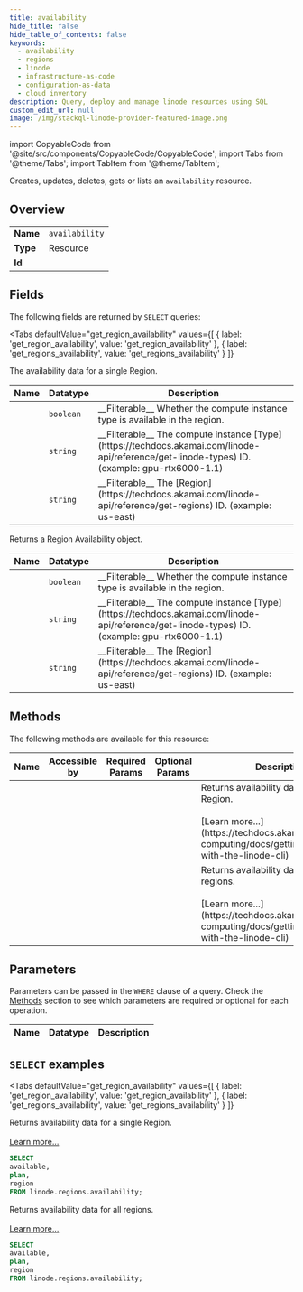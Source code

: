 ```yaml
--- 
title: availability
hide_title: false
hide_table_of_contents: false
keywords:
  - availability
  - regions
  - linode
  - infrastructure-as-code
  - configuration-as-data
  - cloud inventory
description: Query, deploy and manage linode resources using SQL
custom_edit_url: null
image: /img/stackql-linode-provider-featured-image.png
---
```


import CopyableCode from '@site/src/components/CopyableCode/CopyableCode';
import Tabs from '@theme/Tabs';
import TabItem from '@theme/TabItem';

Creates, updates, deletes, gets or lists an <code>availability</code> resource.

## Overview
<table><tbody>
<tr><td><b>Name</b></td><td><code>availability</code></td></tr>
<tr><td><b>Type</b></td><td>Resource</td></tr>
<tr><td><b>Id</b></td><td><CopyableCode code="linode.regions.availability" /></td></tr>
</tbody></table>

## Fields

The following fields are returned by `SELECT` queries:

<Tabs
    defaultValue="get_region_availability"
    values={[
        { label: 'get_region_availability', value: 'get_region_availability' },
        { label: 'get_regions_availability', value: 'get_regions_availability' }
    ]}
>
<TabItem value="get_region_availability">

The availability data for a single Region.

<table>
<thead>
    <tr>
    <th>Name</th>
    <th>Datatype</th>
    <th>Description</th>
    </tr>
</thead>
<tbody>
<tr>
    <td><CopyableCode code="available" /></td>
    <td><code>boolean</code></td>
    <td>__Filterable__ Whether the compute instance type is available in the region.</td>
</tr>
<tr>
    <td><CopyableCode code="plan" /></td>
    <td><code>string</code></td>
    <td>__Filterable__ The compute instance [Type](https://techdocs.akamai.com/linode-api/reference/get-linode-types) ID. (example: gpu-rtx6000-1.1)</td>
</tr>
<tr>
    <td><CopyableCode code="region" /></td>
    <td><code>string</code></td>
    <td>__Filterable__ The [Region](https://techdocs.akamai.com/linode-api/reference/get-regions) ID. (example: us-east)</td>
</tr>
</tbody>
</table>
</TabItem>
<TabItem value="get_regions_availability">

Returns a Region Availability object.

<table>
<thead>
    <tr>
    <th>Name</th>
    <th>Datatype</th>
    <th>Description</th>
    </tr>
</thead>
<tbody>
<tr>
    <td><CopyableCode code="available" /></td>
    <td><code>boolean</code></td>
    <td>__Filterable__ Whether the compute instance type is available in the region.</td>
</tr>
<tr>
    <td><CopyableCode code="plan" /></td>
    <td><code>string</code></td>
    <td>__Filterable__ The compute instance [Type](https://techdocs.akamai.com/linode-api/reference/get-linode-types) ID. (example: gpu-rtx6000-1.1)</td>
</tr>
<tr>
    <td><CopyableCode code="region" /></td>
    <td><code>string</code></td>
    <td>__Filterable__ The [Region](https://techdocs.akamai.com/linode-api/reference/get-regions) ID. (example: us-east)</td>
</tr>
</tbody>
</table>
</TabItem>
</Tabs>

## Methods

The following methods are available for this resource:

<table>
<thead>
    <tr>
    <th>Name</th>
    <th>Accessible by</th>
    <th>Required Params</th>
    <th>Optional Params</th>
    <th>Description</th>
    </tr>
</thead>
<tbody>
<tr>
    <td><a href="#get_region_availability"><CopyableCode code="get_region_availability" /></a></td>
    <td><CopyableCode code="select" /></td>
    <td></td>
    <td></td>
    <td>Returns availability data for a single Region.<br /><br />[Learn more...](https://techdocs.akamai.com/cloud-computing/docs/getting-started-with-the-linode-cli)</td>
</tr>
<tr>
    <td><a href="#get_regions_availability"><CopyableCode code="get_regions_availability" /></a></td>
    <td><CopyableCode code="select" /></td>
    <td></td>
    <td></td>
    <td>Returns availability data for all regions.<br /><br />[Learn more...](https://techdocs.akamai.com/cloud-computing/docs/getting-started-with-the-linode-cli)</td>
</tr>
</tbody>
</table>

## Parameters

Parameters can be passed in the `WHERE` clause of a query. Check the [Methods](#methods) section to see which parameters are required or optional for each operation.

<table>
<thead>
    <tr>
    <th>Name</th>
    <th>Datatype</th>
    <th>Description</th>
    </tr>
</thead>
<tbody>
</tbody>
</table>

## `SELECT` examples

<Tabs
    defaultValue="get_region_availability"
    values={[
        { label: 'get_region_availability', value: 'get_region_availability' },
        { label: 'get_regions_availability', value: 'get_regions_availability' }
    ]}
>
<TabItem value="get_region_availability">

Returns availability data for a single Region.<br /><br />[Learn more...](https://techdocs.akamai.com/cloud-computing/docs/getting-started-with-the-linode-cli)

```sql
SELECT
available,
plan,
region
FROM linode.regions.availability;
```
</TabItem>
<TabItem value="get_regions_availability">

Returns availability data for all regions.<br /><br />[Learn more...](https://techdocs.akamai.com/cloud-computing/docs/getting-started-with-the-linode-cli)

```sql
SELECT
available,
plan,
region
FROM linode.regions.availability;
```
</TabItem>
</Tabs>

